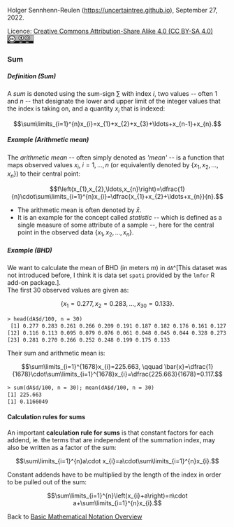 Holger Sennhenn-Reulen (https://uncertaintree.github.io), September 27, 2022. 

Licence: [Creative Commons Attribution-Share Alike 4.0 (CC BY-SA 4.0)   <img src="https://github.com/uncertaintree/uncertaintree.github.io/blob/master/oer/cc_by_sa.png" width="60" height="20">](https://creativecommons.org/licenses/by-sa/4.0/)

### Sum

##### Definition (Sum)

A *sum* is denoted using the sum-sign $\sum$ with index $i$, two values -- often $1$ and $n$ -- that designate the lower and upper limit of the integer values that the index is taking on, and a quantity $x_{i}$ that is indexed:

$$\sum\limits_{i=1}^{n}x_{i}=x_{1}+x_{2}+x_{3}+\ldots+x_{n-1}+x_{n}.$$

##### Example (Arithmetic mean)

The *arithmetic mean* -- often simply denoted as *'mean'* -- is a function that maps observed values $x_{i}$, $i=1,\ldots,n$ (or equivalently denoted by $\{x_{1},x_{2},\ldots,x_{n}\}$) to their central point:

$$f\left(x_{1},x_{2},\ldots,x_{n}\right)=\dfrac{1}{n}\cdot\sum\limits_{i=1}^{n}x_{i}=\dfrac{x_{1}+x_{2}+\ldots+x_{n}}{n}.$$

- The arithmetic mean is often denoted by $\bar{x}$.
- It is an example for the concept called *statistic* -- which is defined as a single measure of some attribute of a sample --, here for the central point in the observed data $\left\{x_{1},x_{2},\ldots,x_{n}\right\}$.

##### Example (BHD)

We want to calculate the mean of BHD (in meters *m*) in `dA`^[This dataset was not introduced before, I think it is data set `spati` provided by the `lmfor` R add-on package.].  
The first $30$ observed values are given as: 

$$\{x_{1}=0.277,x_{2}=0.283,\ldots,x_{30}=0.133\}.$$

```
> head(dA$d/100, n = 30)
 [1] 0.277 0.283 0.261 0.266 0.209 0.191 0.187 0.182 0.176 0.161 0.127
[12] 0.116 0.113 0.095 0.079 0.076 0.061 0.048 0.045 0.044 0.328 0.273
[23] 0.281 0.270 0.266 0.252 0.248 0.199 0.175 0.133
```

Their sum and arithmetic mean is:

$$\sum\limits_{i=1}^{1678}x_{i}=225.663, \qquad \bar{x}=\dfrac{1}{1678}\cdot\sum\limits_{i=1}^{1678}x_{i}=\dfrac{225.663}{1678}=0.117.$$

```
> sum(dA$d/100, n = 30); mean(dA$d/100, n = 30)
[1] 225.663
[1] 0.1166049
```

#### Calculation rules for sums

An important **calculation rule for sums** is that constant factors for each addend, ie. the terms that are independent of the summation index, may also be written as a factor of the sum: 

$$\sum\limits_{i=1}^{n}a\cdot x_{i}=a\cdot\sum\limits_{i=1}^{n}x_{i}.$$

Constant addends have to be multiplied by the length of the index in order to be pulled out of the sum:

$$\sum\limits_{i=1}^{n}\left(x_{i}+a\right)=n\cdot a+\sum\limits_{i=1}^{n}x_{i}.$$

Back to [Basic Mathematical Notation Overview](https://github.com/uncertaintree/uncertaintree.github.io/blob/master/oer/basic_mathematical_notation/00_index.md)
